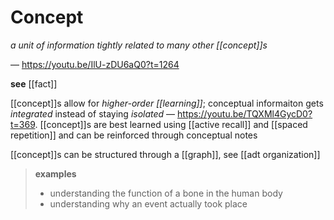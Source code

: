 # Concept

_a unit of information tightly related to many other [[concept]]s_

&mdash; <https://youtu.be/IlU-zDU6aQ0?t=1264>

**see** [[fact]]

[[concept]]s allow for _higher-order [[learning]]_; conceptual informaiton gets _integrated_ instead of staying _isolated_ &mdash; <https://youtu.be/TQXMl4GycD0?t=369>. [[concept]]s are best learned using [[active recall]] and [[spaced repetition]] and can be reinforced through conceptual notes

[[concept]]s can be structured through a [[graph]], see [[adt organization]]

> **examples**
>
> - understanding the function of a bone in the human body
> - understanding why an event actually took place
